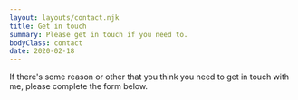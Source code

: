 ```yaml
---
layout: layouts/contact.njk
title: Get in touch
summary: Please get in touch if you need to.
bodyClass: contact
date: 2020-02-18
---
```


If there's some reason or other that you think you need to get in touch with me, please complete the form below.
